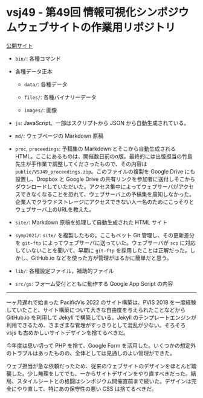 # vsj49 - 第49回 情報可視化シンポジウムウェブサイトの作業用リポジトリ

[公開サイト](https://www.vsj.jp/symp2021/)

- `bin/`: 各種コマンド

- 各種データ正本

    - `data/`: 各種データ

    - `files/`: 各種バイナリーデータ

    - `images/`: 画像

- `js`: JavaScript。一部はスクリプトから JSON から自動生成されている。

- `md/`: ウェブページの Markdown 原稿

- `proc`, `proceedings`: 予稿集の Markdown とそこから自動生成される HTML。ここにあるものは、開催数日前のα版。最終的には出版担当の竹島先生が手作業で調整してくださったもので、その内容は `public/VSJ49_proceedings.zip`。このファイルの複製を Google Drive にも設置し、Dropbox と Google Drive の共有リンクを参加者に送付しそこからダウンロードしていただいた。アクセス集中によってウェブサーバがアクセスできなくなることを恐れて、ウェブサーバ上の予稿集を周知しなかった。企業人でクラウドストレージにアクセスできない人一名のためにこっそりとウェブサーバ上のURLを教えた。

- `site/`: Markdown 原稿を処理して自動生成された HTML サイト

- `symp2021/`: `site/` を複製したもの。ここもベット Git 管理し、その更新差分を `git-ftp` によってウェブサーバに送っていた。ウェブサーバが `scp` に対応していないことを聞いて、早期に `git-ftp` を採用したことは正解だった。しかし、GitHub.io などを使った方が管理がはるかに簡単だと思う。

- `lib/`: 各種設定ファイル，補助的ファイル

- `src/gs`: フォーム受付とともに動作する Google App Script の内容

---
一ヶ月遅れで始まった PacificVis 2022 のサイト構築は、PVIS 2018 を一度経験していたこと、サイト構築について大きな自由度を与えられたことなどから GitHub.io を利用して Jekyll で構築している。Jekyll のテンプレートエンジンが利用できるため、さまざまな管理がすっきりとして混乱が少ない。そろそろ vsjs も古めかしいサイトデザインを捨てるべきだ。

今年度は思い切って PHP を捨て、Google Form を活用した。いくつかの想定外のトラブルはあったものの、全体としては見通しのよい管理ができた。

ウェブ担当が急な依頼だったため、従来のウェブサイトのデザインをほとんど踏襲した。少し無理をしてでも、一からサイトデザインをやり直すべきだった。結局、スタイルシートとの格闘はシンポジウム開催直前まで続いた。デザインは完全にやり直して、特にあの保守性の悪い CSS は捨てるべきだ。
